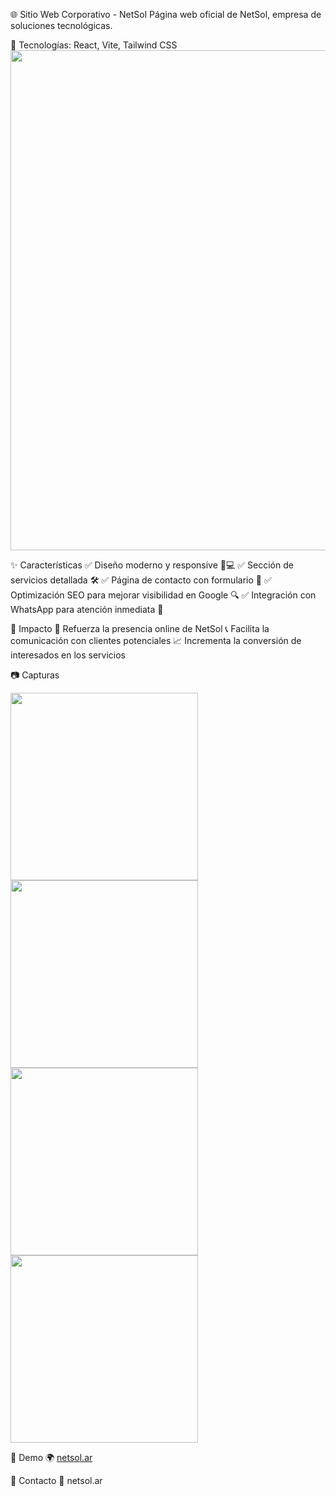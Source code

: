 🌐 Sitio Web Corporativo - NetSol
Página web oficial de NetSol, empresa de soluciones tecnológicas.

📌 Tecnologías: React, Vite, Tailwind CSS
<img src="https://github.com/user-attachments/assets/f7469092-ae20-4cb4-9564-37a3edb94c45" width="800">

✨ Características
✅ Diseño moderno y responsive 📱💻
✅ Sección de servicios detallada 🛠️
✅ Página de contacto con formulario 📩
✅ Optimización SEO para mejorar visibilidad en Google 🔍
✅ Integración con WhatsApp para atención inmediata 💬

🎯 Impacto
🚀 Refuerza la presencia online de NetSol
📞 Facilita la comunicación con clientes potenciales
📈 Incrementa la conversión de interesados en los servicios

📷 Capturas

<img src="https://github.com/user-attachments/assets/f7469092-ae20-4cb4-9564-37a3edb94c45" width="300">
<img src="https://github.com/user-attachments/assets/98315317-1b9a-4375-a32f-c54390df8eab" width="300">
<img src="https://github.com/user-attachments/assets/bef23fcf-cc75-4f9b-af43-b2c3eb58f8db" width="300">
<img src="https://github.com/user-attachments/assets/1d2357a3-8062-49ae-bd87-d7d27e84082f" width="300">



🔗 Demo
🌍 [netsol.ar](https://netsol.ar/)

📩 Contacto
📧 netsol.ar
